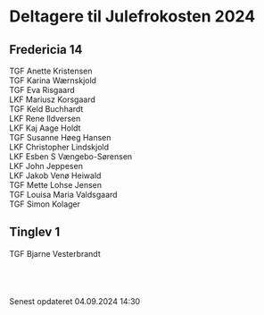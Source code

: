 # Deltagere til Julefrokosten 2024
## Fredericia 14
TGF Anette Kristensen <br>
TGF Karina Wærnskjold <br>
TGF Eva Risgaard <br>
LKF Mariusz Korsgaard <br>
TGF Keld Buchhardt <br>
LKF Rene Ildversen <br>
LKF Kaj Aage Holdt <br>
TGF Susanne Høeg Hansen <br>
LKF Christopher Lindskjold <br>
LKF Esben S Vængebo-Sørensen <br>
LKF John Jeppesen <br>
LKF Jakob Venø Heiwald <br>
TGF Mette Lohse Jensen <br>
TGF Louisa Maria Valdsgaard <br>
TGF Simon Kolager <br>

## Tinglev 1
TGF Bjarne Vesterbrandt <br>
<br>
<br>
<br>
<br>
Senest opdateret 04.09.2024 14:30
